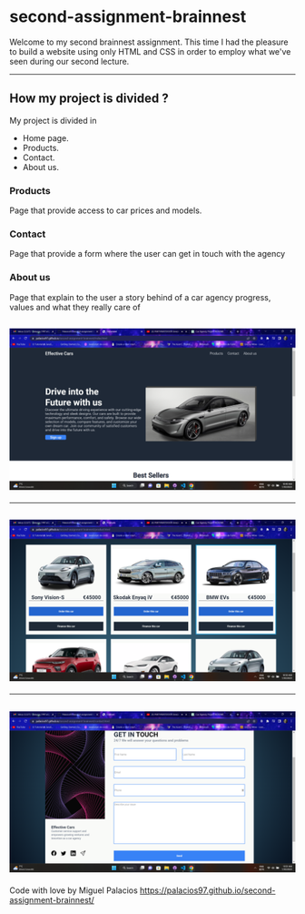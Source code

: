 # second-assignment-brainnest

Welcome to my second brainnest assignment.
This time I had the pleasure to build a website using only HTML and CSS in order to employ what we've seen during our second lecture.

---

## How my project is divided ?

My project is divided in

- Home page.
- Products.
- Contact.
- About us.

### Products

Page that provide access to car prices and models.

### Contact

Page that provide a form where the user can get in touch with the agency

### About us

Page that explain to the user a story behind of a car agency progress, values and what they really care of

## ![Home-Page](/src/home-page.png)

---

## ![Products](/src/products.png)

---

## ![Contact](/src/contact.png)

Code with love by Miguel Palacios
https://palacios97.github.io/second-assignment-brainnest/
